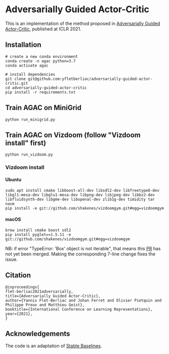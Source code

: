 # Adversarially Guided Actor-Critic

This is an implementation of the method proposed
in [Adversarially Guided Actor-Critic](https://openreview.net/forum?id=_mQp5cr_iNy), published at ICLR 2021.

## Installation

```
# create a new conda environment
conda create -n agac python=3.7
conda activate agac 

# install dependencies
git clone git@github.com:yfletberliac/adversarially-guided-actor-critic.git
cd adversarially-guided-actor-critic
pip install -r requirements.txt
```

## Train AGAC on MiniGrid

```
python run_minigrid.py
```

## Train AGAC on Vizdoom (follow "Vizdoom install" first)

```
python run_vizdoom.py
```

### Vizdoom install

#### Ubuntu

```
sudo apt install cmake libboost-all-dev libsdl2-dev libfreetype6-dev libgl1-mesa-dev libglu1-mesa-dev libpng-dev libjpeg-dev libbz2-dev libfluidsynth-dev libgme-dev libopenal-dev zlib1g-dev timidity tar nasm
pip install -e git://github.com/shakenes/vizdoomgym.git#egg=vizdoomgym
```

#### macOS

```
brew install cmake boost sdl2
pip install pyglet==1.5.11 -e git://github.com/shakenes/vizdoomgym.git#egg=vizdoomgym
```

NB: if error "TypeError: 'Box' object is not iterable", that means
this [PR](https://github.com/shakenes/vizdoomgym/pull/8/files) has not yet been merged. Making the corresponding 7-line
change fixes the issue.

## Citation

```
@inproceedings{
flet-berliac2021adversarially,
title={Adversarially Guided Actor-Critic},
author={Yannis Flet-Berliac and Johan Ferret and Olivier Pietquin and Philippe Preux and Matthieu Geist},
booktitle={International Conference on Learning Representations},
year={2021},
}
```

## Acknowledgements

The code is an adaptation of [Stable Baselines](https://github.com/hill-a/stable-baselines).